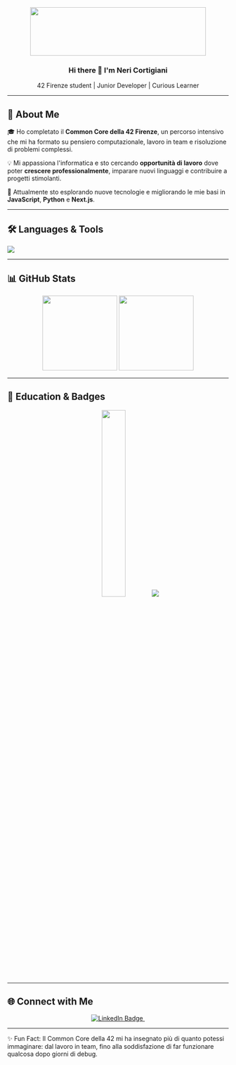 <div id="header" align="center">
  <img src="https://media.giphy.com/media/v1.Y2lkPTc5MGI3NjExOW43NTM4eTF4cXF4NGRtdjQzOTNtc2UyN2Q3a25zYnBuZDV0bm1mbiZlcD12MV9pbnRlcm5hbF9naWZfYnlfaWQmY3Q9cw/Qo2dupDib32rkTY4hX/giphy.gif" width="400" height="110"/>
</div>

<div align="center">
  <h3>Hi there 👋 I'm Neri Cortigiani</h3>
  <p>42 Firenze student | Junior Developer | Curious Learner</p>
</div>

---

## 🚀 About Me

🎓 Ho completato il **Common Core della 42 Firenze**, un percorso intensivo che mi ha formato su pensiero computazionale, lavoro in team e risoluzione di problemi complessi.

💡 Mi appassiona l'informatica e sto cercando **opportunità di lavoro** dove poter **crescere professionalmente**, imparare nuovi linguaggi e contribuire a progetti stimolanti.

🔭 Attualmente sto esplorando nuove tecnologie e migliorando le mie basi in **JavaScript**, **Python** e **Next.js**.

---

## 🛠️ Languages & Tools

<p align="left">
  <a href="https://skillicons.dev">
    <img src="https://skillicons.dev/icons?i=c,cpp,js,html,css,python,git,github,linux,vim,vscode,cmake,docker&perline=10" />
  </a>
</p>

---

## 📊 GitHub Stats

<div align="center">
  <img src="https://github-readme-stats.vercel.app/api?username=ncortigi&show_icons=true&count_private=true&theme=transparent" height="170"/>
  <img src="https://github-readme-stats.vercel.app/api/top-langs/?username=ncortigi&langs_count=15&exclude_repo=minestrinad&layout=compact&theme=transparent" height="170"/>
</div>

---

## 🧠 Education & Badges

<div align="center">
  <img src="https://media2.giphy.com/media/v1.Y2lkPTc5MGI3NjExdHpiZ3pxZTkwcWhmMGw1OGhiN2pnbGZqN3kxeXhna2w4dDJ6MXJmOSZlcD12MV9pbnRlcm5hbF9naWZfYnlfaWQmY3Q9Zw/78XCFBGOlS6keY1Bil/giphy.gif" width="33%" />
  
  <img src="https://badge.mediaplus.ma/starryblue/ncortigi?1337Badge=off&UM6P=off"/>
</div>

---

## 🌐 Connect with Me

<div id="badges" align="center">
  <a href="https://www.linkedin.com/in/neri-cortigiani-73494230b/">
    <img src="https://img.shields.io/badge/LinkedIn-blue?style=for-the-badge&logo=linkedin&logoColor=white" alt="LinkedIn Badge"/>
  </a>
  <img src="https://komarev.com/ghpvc/?username=ncortigi&style=flat-square&color=blue" alt=""/>
</div>

---

✨ Fun Fact: Il Common Core della 42 mi ha insegnato più di quanto potessi immaginare: dal lavoro in team, fino alla soddisfazione di far funzionare qualcosa dopo giorni di debug.


